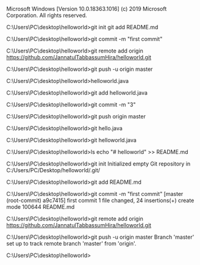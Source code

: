 Microsoft Windows [Version 10.0.18363.1016]
(c) 2019 Microsoft Corporation. All rights reserved.

C:\Users\PC\desktop\helloworld>git initgit add README.md

C:\Users\PC\desktop\helloworld>git commit -m "first commit"

C:\Users\PC\desktop\helloworld>git remote add origin https://github.com/JannatulTabbassumHira/helloworld.git

C:\Users\PC\desktop\helloworld>git push -u origin master

C:\Users\PC\desktop\helloworld>helloworld.java

C:\Users\PC\desktop\helloworld>git add helloworld.java

C:\Users\PC\desktop\helloworld>git commit -m "3"

C:\Users\PC\desktop\helloworld>git push origin master

C:\Users\PC\desktop\helloworld>git hello.java

C:\Users\PC\desktop\helloworld>git helloworld.java

C:\Users\PC\desktop\helloworld>ls echo "# helloworld" >> README.md

C:\Users\PC\desktop\helloworld>git init
Initialized empty Git repository in C:/Users/PC/Desktop/helloworld/.git/

C:\Users\PC\desktop\helloworld>git add README.md

C:\Users\PC\desktop\helloworld>git commit -m "first commit"
[master (root-commit) a9c7415] first commit
 1 file changed, 24 insertions(+)
 create mode 100644 README.md

C:\Users\PC\desktop\helloworld>git remote add origin https://github.com/JannatulTabbassumHira/helloworld.git

C:\Users\PC\desktop\helloworld>git push -u origin master
Branch 'master' set up to track remote branch 'master' from 'origin'.

C:\Users\PC\desktop\helloworld>